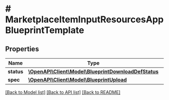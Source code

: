 # # MarketplaceItemInputResourcesAppBlueprintTemplate

## Properties

Name | Type | Description | Notes
------------ | ------------- | ------------- | -------------
**status** | [**\OpenAPI\Client\Model\BlueprintDownloadDefStatus**](BlueprintDownloadDefStatus.md) |  | [optional]
**spec** | [**\OpenAPI\Client\Model\BlueprintUpload**](BlueprintUpload.md) |  | [optional]

[[Back to Model list]](../../README.md#models) [[Back to API list]](../../README.md#endpoints) [[Back to README]](../../README.md)
